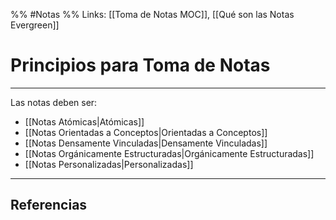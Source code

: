 %% #Notas %%
Links: [[Toma de Notas MOC]], [[Qué son las Notas Evergreen]]

# Principios para Toma de Notas
---

Las notas deben ser:
- [[Notas Atómicas|Atómicas]]
- [[Notas Orientadas a Conceptos|Orientadas a Conceptos]]
- [[Notas Densamente Vinculadas|Densamente Vinculadas]]
- [[Notas Orgánicamente Estructuradas|Orgánicamente Estructuradas]]
- [[Notas Personalizadas|Personalizadas]]

---

## Referencias